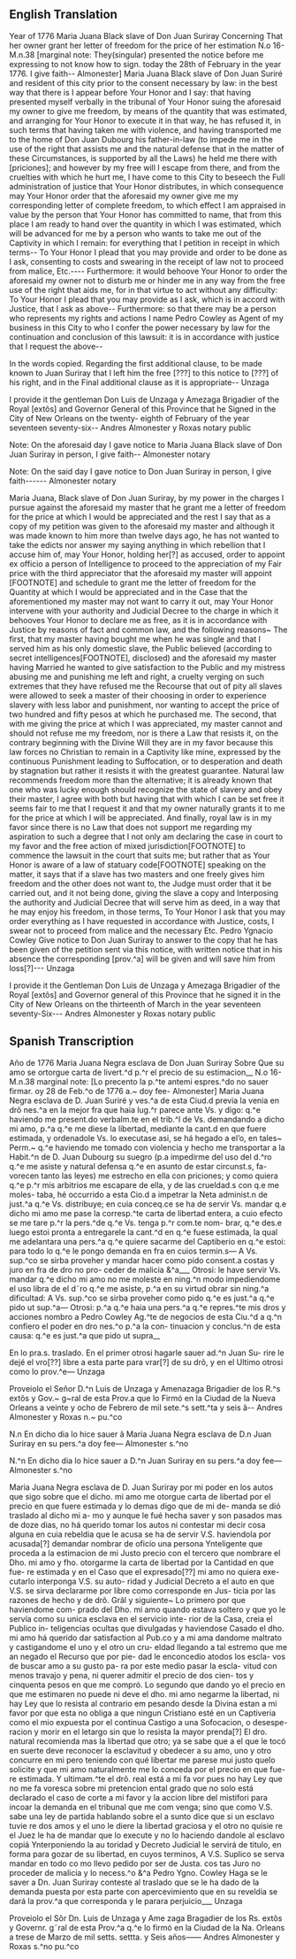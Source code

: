 ﻿## English Translation 
<pb facs=doc-img-212680/>
Year of 1776
Maria Juana Black slave of Don Juan Suriray
Concerning
That her owner grant her
letter of freedom for the price
of her estimation
N.o 16-
M.n.38
<pb/>


<pb facs=doc-img-212682/>
[marginal note:
They(singular) presented 
the notice before me
expressing to not know
how to sign.
today the 28th of February
in the year 1776.
I give faith--
Almonester]
Maria Juana Black slave of Don Juan Suriré and
resident of this city prior to the consent necessary by law: in the best
way that there is I appear before Your Honor and I say: that having
presented myself verbally in the tribunal of Your Honor suing
the aforesaid my owner to give me freedom, by means of
the quantity that was estimated, and arranging for Your Honor
to execute it in that way, he has refused it, in such
terms that having taken me with violence, and having
transported me to the home of Don Juan Dubourg
his father-in-law (to impede me in the use of the right that assists me
and the natural defense that in the matter of these Circumstances, 
is supported by all the Laws) he held me there with 
[priciones]; and however by my free will I 
escape from there, and from the cruelties with which he
hurt me, I have come to this City to beseech the Full
administration of justice that Your Honor distributes, in which consequence
may Your Honor order that the aforesaid my owner give me
my corresponding letter of complete freedom, to which effect
I am appraised in value by the person that Your Honor has committed
to name, that from this place I am ready to hand over the quantity
in which I was estimated, which will be advanced for me
by a person who wants to take me out of the Captivity in 
which I remain: for everything that I petition in receipt
<pb/>


<pb facs=doc-img-212683/>
in which terms--
To Your Honor I plead that you may provide and order to be done as
I ask, consenting to costs and swearing in the receipt of law not
to proceed from malice, Etc.----
Furthermore: it would behoove Your Honor to order the aforesaid my owner not
to disturb me or hinder me in any way
from the free use of the right that aids me, for in that virtue
to act without any difficulty: To Your Honor I plead that you may
provide as I ask, which is in accord with Justice,
that I ask as above--
Furthermore: so that there may be a person who represents my rights and actions
I name Pedro Cowley as Agent of my business in this
City to who I confer the power necessary by law for the 
continuation and conclusion of this lawsuit: it is in accordance with justice
that I request the above--


In the words copied. Regarding the first
additional clause, to be made known to Juan Suriray
that I left him the free [???] to this notice
to [???] of his right, and in the Final 
additional clause as it is appropriate--
Unzaga
<pb/>


<pb facs=doc-img-212684/>
I provide it the gentleman Don Luis de Unzaga y
Amezaga Brigadier of the Royal [extõs] and 
Governor General of this Province that he Signed in
the City of New Orleans on the twenty-
eighth of February of the year seventeen seventy-six--
Andres Almonester 
y Roxas notary public


Note: On the aforesaid day I gave notice to Maria Juana
Black slave of Don Juan Suriray in
person, I give faith--
Almonester
notary


Note: On the said day I gave notice to Don Juan
Suriray in person, I give faith------
Almonester
notary
<pb/>


<pb facs=doc-img-212686/>
Maria Juana, Black slave
of Don Juan Suriray, by my power in 
the charges I pursue against the
aforesaid my master that he grant me a letter
of freedom for the price at which I would be
appreciated and the rest I say that as a copy
of my petition was given to the aforesaid my
master and although it was made known to him
more than twelve days ago, he has not 
wanted to take the edicts nor
answer my saying anything in
which rebellion that I accuse him of, may
Your Honor, holding her[?] as accused, order
to appoint ex officio a person 
of Intelligence to proceed to
the appreciation of my Fair price with 
<pb/>


<pb facs=doc-img-212687/>
the third appreciator that the aforesaid my master 
will appoint [FOOTNOTE] and schedule to grant me the letter of
freedom for the Quantity at which I would be
appreciated and in the Case that the 
aforementioned my master may not want to 
carry it out, may Your Honor intervene with your 
authority and Judicial Decree to the charge
in which it behooves Your Honor to declare me
as free, as it is in accordance with Justice
by reasons of fact and common law, and the following reasons~
The first, that my master having 
bought me when he was
single and that I served him as his 
only domestic slave,
the Public believed (according to 
secret intelligences[FOOTNOTE], disclosed)
and the aforesaid my master having Married
he wanted to give satisfaction to the Public
<pb/>


<pb facs=doc-img-212688/>
and my mistress abusing me
and punishing me left and right, a
cruelty verging on such extremes that they
have refused me the Recourse that out of pity
all slaves were allowed to 
seek a master of their choosing 
in order to experience slavery
with less labor and punishment, nor
wanting to accept the price of two hundred
and fifty pesos at which he
purchased me.
The second, that with me giving the price at
which I was appreciated, my master cannot and 
should not refuse me my freedom, nor
is there a Law that resists it, on the contrary
beginning with the Divine Will they are in my
favor because this law forces no
Christian to remain in a Captivity
like mine, expressed by the continuous
<pb/>


<pb facs=doc-img-212689/>
Punishment leading to Suffocation, or to 
desperation and death by stagnation but
rather it resists it with the greatest guarantee.
Natural law recommends freedom 
more than the alternative; it is already known
that one who was lucky enough should 
recognize the state of slavery and obey
their master, I agree with both
but having that with which I can be set free
it seems fair to me that I request it 
and that my owner naturally grants it
to me for the price at which I 
will be appreciated.
And finally, royal law is in my favor
since there is no Law that does not 
support me regarding my aspiration to such
a degree that I not only am declaring the
case in court to my favor and the free
<pb/>


<pb facs=doc-img-212690/>
action of mixed jurisdiction[FOOTNOTE] to commence the
lawsuit in the court that suits me;
but rather that as Your Honor is aware of a
law of statuary code[FOOTNOTE] speaking on the
matter, it says that if a slave has
two masters and one freely gives him 
freedom and the other does not want to,
the Judge must order that it be 
carried out, and it not being done, giving the 
slave a copy and Interposing the authority 
and Judicial Decree that will serve him
as deed, in a way that he may enjoy
his freedom, in those terms,
To Your Honor I ask that you may order everything
as I have requested in accordance with Justice, costs,
I swear not to proceed from malice and
the necessary Etc.
Pedro Ygnacio Cowley
<pb/>


<pb facs=doc-img-212691/>
Give notice to Don Juan Suriray
to answer to the copy that he has been 
given of the petition sent via
this notice, with written notice
that in his absence the corresponding [prov.^a] will be 
given and will save him from 
loss[?]---
Unzaga


I provide it the Gentleman Don Luis de Unzaga y
Amezaga Brigadier of the Royal [extõs] and Governor
general of this Province that he signed it in the City of
New Orleans on the thirteenth of March in the year seventeen
seventy-Six---
Andres Almonester
y Roxas notary public
<pb/>


	

  
## Spanish Transcription
<pb facs=doc-img-212680/>
Año de 1776
Maria Juana Negra esclava de Don Juan Suriray
Sobre
Que su amo se ortorgue
carta de livert.^d p.^r el precio
de su estimacion__
N.o 16-
M.n.38
<pb/>


<pb facs=doc-img-212682/>
marginal note:
[Lo precento 
la p.^te antemi
espres.^do no
sauer firmar.
oy 28 de Feb.^o
de 1776 a.~
doy fee-
Almonester]
Maria Juana Negra esclava de D. Juan Suriré y
ves.^a de esta Ciud.d previa la venia en drõ nes.^a en la mejor
fra que haia lug.^r parece ante Vs. y digo: q.^e haviendo
me present.do verbalm.te en el trib.^l de Vs. demandando 
a dicho mi amo, p.^a q.^e me diese la libertad, mediante
la cant.d en que fuere estimada, y ordenadole Vs.
lo executase asi, se há hegado a el’o, en tales~
Perm.~ q.^e haviendo me tomado con violencia y hecho
me transportar a la Habit.^n de D. Juan Dubourg
su suegro (p.a impedirme del uso del d.^ro q.^e me asiste
y natural defensa q.^e en asunto de estar circunst.s, fa-
vorecen tanto las leyes) me estrecho en ella con
priciones; y como quiera q.^e p.^r mis arbitrios me
escapare de ella, y de las crueldad.s con q.e me moles-
taba, hé occurrido a esta Cio.d a impetrar la Neta
administ.n de just.^a q.^e Vs. distribuye; en cuia conceq.ce
se ha de servir Vs. mandar q.e dicho mi amo me pase
la corresp.^te carta de libertad entera, a cuio efecto
se me tare p.^r la pers.^de q.^e Vs. tenga p.^r com.te nom-
brar, q.^e des.e luego estoi pronta a entregarele la cant.^d
en q.^e fuese estimada, la qual me adelantara
una pers.^a q.^e quiere sacarme del Captiberio en
q.^e estoi: para todo lo q.^e le pongo demanda en fra
<pb/>


<pb facs=doc-img-212683/>
en cuios termin.s—
A Vs. sup.^co se sirba proveher y mandar hacer como 
pido consent.a costas y juro en fra de dro no pro-
ceder de malicia &^a___
Otrosi: le have servir Vs. mandar q.^e dicho mi amo no
me moleste en ning.^n modo impediendome
el uso libra de el d˜ro q.^e me asiste, p.^a en su virtud
obrar sin ning.^a dificultad: A Vs. sup.^co se sirba
proveher como pido q.^e es just.^a q.^e pido ut sup.^a—
Otrosi: p.^a q.^e haia una pers.^a q.^e repres.^te mis dros y acciones
nombro a Pedro Cowley Ag.^te de negocios de esta
Ciu.^d a q.^n confiero el poder en dro nes.^o p.^a la con-
tinuacion y conclus.^n de esta causa: q.^e es just.^a
que pido ut supra__


En lo pra.s. traslado. En el primer
otrosi hagarle sauer ad.^n Juan Su-
rire le dejé el vro[??] libre a esta parte
para vrar[?] de su drõ, y en el Ultimo
otrosi como lo prov.^e—
Unzaga
<pb/>


<pb facs=doc-img-212684/>
Proveiolo el Señor D.^n Luis de Unzaga y 
Amenazaga Brigadier de los R.^s extõs y
Gov.~ g~ral de esta Prov.a que lo Firmó en
la Ciudad de la Nueva Orleans a veinte 
y ocho de Febrero de mil sete.^s sett.^ta y seis ã--
Andres Almonester 
y Roxas n.~ pu.^co


N.n En dicho dia lo hice sauer ã Maria Juana
Negra esclava de D.n Juan Suriray en su
pers.^a doy fee— 
Almonester 
s.^no


N.^n En dicho dia lo hice sauer a D.^n Juan
Suriray en su pers.^a doy fee—
Almonester
s.^no
<pb/>


<pb facs=doc-img-212686/>
Maria Juana Negra esclava
de D. Juan Suriray por mi poder en 
los autos que sigo sobre que el 
dicho. mi amo me otorgue carta de
libertad por el precio en que fuere
estimada y lo demas digo que de mi de-
manda se dió traslado al dicho mi a-
mo y aunque le fué hecha saver
y son pasados mas de doze dias, no
há querido tomar los autos ni
contestar mi decir cosa alguna en
cuia rebeldia que le acusa se ha de
servir V.S. haviendola por acusada[?]
demandar nombrar de oficio una
persona Ynteligente que proceda a 
la estimacion de mi Justo precio con
<pb/>


<pb facs=doc-img-212687/>
el tercero que nombrare el Dho. mi
amo y fho. otorgarme la carta de
libertad por la Cantidad en que fue-
re estimada y en el Caso que el 
expresado[??] mi amo no quiera exe-
cutarlo interponga V.S. su auto-
ridad y Judicial Decreto a el auto
en que V.S. se sirva declararme
por libre como corresponde en Jus-
ticia por las razones de hecho y de
drõ. Grãl y siguiente~
Lo primero por que haviendome com-
prado del Dho. mi amo quando estava
soltero y que yo le servía como su
unica esclava en el servicio inte-
rior de la Casa, creia el Publico in-
teligencias ocultas que divulgadas
y haviendose Casado el dho. mi amo
há querido dar satisfaction al Pub.co
<pb/>


<pb facs=doc-img-212688/>
y a mi ama dandome maltrato y
castigandome el uno y el otro un cru-
eldad llegando a tal estremo que me
an negado el Recurso que por pie-
dad le enconcedio atodos los escla-
vos de buscar amo a su gusto pa-
ra por este medio pasar la escla-
vitud con menos travajo y pena, ni
querer admitir el precio de dos cien-
tos y cinquenta pesos en que me 
compró.
Lo segundo que dando yo el precio en
que me estimaren no puede ni deve
el dho. mi amo negarme la libertad, ni
hay Ley que lo resista al contrario em
pesando desde la Divina estan a mi
favor por que esta no obliga a que
ningun Cristiano esté en un Captiveria
como el mio expuesta por el continua
<pb/>


<pb facs=doc-img-212689/>
Castigo a una Sofocacion, o desespe-
racion y morir en el letargo sin
que lo resista la mayor prenda[?]
El dro. natural recomienda mas
la libertad que otro; ya se sabe
que a el que le tocó en suerte deve
reconocer la esclavitud y obedecer
a su amo, uno y otro concurre en 
mi pero teniendo con qué libertar
me parese mui justo quelo solicite
y que mi amo naturalmente me
lo conceda por el precio en que fue-
re estimada.
Y ultimam.^te el drõ. real está a mi fa
vor pues no hay Ley que no me fa
voresca sobre mi pretencion ental
grado que no solo está declarado el
caso de corte a mi favor y la accion
<pb/>


<pb facs=doc-img-212690/>
libre del mistifori para incoar la
demanda en el tribunal que me com
venga; sino que como V.S. sabe una
ley de partida hablando sobre el a
sunto dice que si un esclavo tuvie
re dos amos y el uno le diere la
libertad graciosa y el otro no quisie
re el Juez le ha de mandar que lo
execute y no lo haciendo dandole al
esclavo copiá Ynterponiendo la au
toridad y Decreto Judicial le servirá
de titulo, en forma para gozar de
su libertad, en cuyos terminos,
A V.S. Suplico se serva mandar en todo co
mo llevo pedido por ser de Justa. cos
tas Juro no proceder de malicia y
lo necess.^o &^a
Pedro Ygno. Cowley
<pb/>


<pb facs=doc-img-212691/>
Haga se le saver a Dn. Juan Suriray
conteste al traslado que se le ha
dado de la demanda puesta por 
esta parte con apercevimiento
que en su reveldia se dará la prov.^a
que corresponda y le parara
perjuicio___
Unzaga


Proveiolo el Sõr Dn. Luis de Unzaga y Ame
zaga Bragadier de los Rs. extõs y Governr.
g˜ral de esta Prov.^a q.^e lo firmó en la Ciudad de 
la Na. Orleans a trese de Marzo de mil setts. settta.
y Seis años——
Andres Almonester
y Roxas s.^no pu.^co
<pb/>
